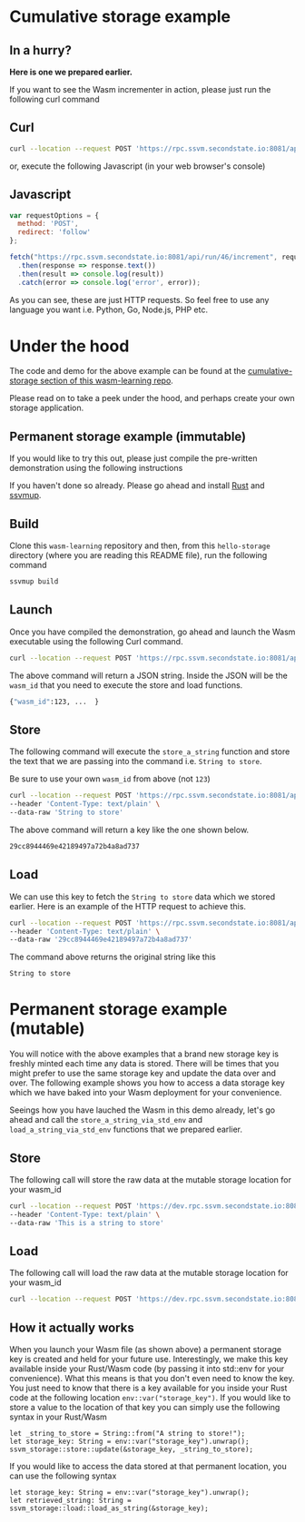 # Cumulative storage example

## In a hurry?

**Here is one we prepared earlier.**

If you want to see the Wasm incrementer in action, please just run the following curl command

## Curl
```bash
curl --location --request POST 'https://rpc.ssvm.secondstate.io:8081/api/run/46/increment'
```

or, execute the following Javascript (in your web browser's console)
## Javascript
```Javascript
var requestOptions = {
  method: 'POST',
  redirect: 'follow'
};

fetch("https://rpc.ssvm.secondstate.io:8081/api/run/46/increment", requestOptions)
  .then(response => response.text())
  .then(result => console.log(result))
  .catch(error => console.log('error', error));
```
As you can see, these are just HTTP requests. So feel free to use any language you want i.e. Python, Go, Node.js, PHP etc.

# Under the hood

The code and demo for the above example can be found at the [cumulative-storage section of this wasm-learning repo](https://github.com/second-state/wasm-learning/blob/master/faas/cumulative-storage/README.md). 

Please read on to take a peek under the hood, and perhaps create your own storage application.

## Permanent storage example (immutable)

If you would like to try this out, please just compile the pre-written demonstration using the following instructions

If you haven't done so already. Please go ahead and install [Rust](https://www.rust-lang.org/tools/install) and [ssvmup](https://www.secondstate.io/articles/ssvmup/).

## Build
Clone this `wasm-learning` repository and then, from this `hello-storage` directory (where you are reading this README file), run the following command

```bash
ssvmup build
```

## Launch
Once you have compiled the demonstration, go ahead and launch the Wasm executable using the following Curl command.

```bash
curl --location --request POST 'https://rpc.ssvm.secondstate.io:8081/api/executables' --header 'Content-Type: application/octet-stream' --header 'SSVM-Description: storage' --data-binary '@pkg/hello_storage_bg.wasm'
```

The above command will return a JSON string. Inside the JSON will be the `wasm_id` that you need to execute the store and load functions.

```bash
{"wasm_id":123, ...  }
```

## Store
The following command will execute the `store_a_string` function and store the text that we are passing into the command i.e. `String to store`.

Be sure to use your own `wasm_id` from above (not `123`)

```bash
curl --location --request POST 'https://rpc.ssvm.secondstate.io:8081/api/run/123/store_a_string' \
--header 'Content-Type: text/plain' \
--data-raw 'String to store'
```

The above command will return a key like the one shown below.
```bash
29cc8944469e42189497a72b4a8ad737
```
## Load
We can use this key to fetch the `String to store` data which we stored earlier. Here is an example of the HTTP request to achieve this.

```bash
curl --location --request POST 'https://rpc.ssvm.secondstate.io:8081/api/run/123/load_a_string' \
--header 'Content-Type: text/plain' \
--data-raw '29cc8944469e42189497a72b4a8ad737'
```

The command above returns the original string like this

```
String to store
```

# Permanent storage example (mutable)

You will notice with the above examples that a brand new storage key is freshly minted each time any data is stored. There will be times that you might prefer to use the same storage key and update the data over and over. The following example shows you how to access a data storage key which we have baked into your Wasm deployment for your convenience.

Seeings how you have lauched the Wasm in this demo already, let's go ahead and call the `store_a_string_via_std_env` and `load_a_string_via_std_env` functions that we prepared earlier.

## Store
The following call will store the raw data at the mutable storage location for your wasm_id
```bash
curl --location --request POST 'https://dev.rpc.ssvm.secondstate.io:8081/api/run/wasm_id/store_a_string_via_std_env' \
--header 'Content-Type: text/plain' \
--data-raw 'This is a string to store'
```

## Load
The following call will load the raw data at the mutable storage location for your wasm_id
```bash
curl --location --request POST 'https://dev.rpc.ssvm.secondstate.io:8081/api/run/wasm_id/load_a_string_via_std_env'
```
## How it actually works

When you launch your Wasm file (as shown above) a permanent storage key is created and held for your future use. Interestingly, we make this key available inside your Rust/Wasm code (by passing it into std::env for your convenience). What this means is that you don't even need to know the key. You just need to know that there is a key available for you inside your Rust code at the following location `env::var("storage_key")`. If you would like to store a value to the location of that key you can simply use the following syntax in your Rust/Wasm
```
let _string_to_store = String::from("A string to store!");
let storage_key: String = env::var("storage_key").unwrap();
ssvm_storage::store::update(&storage_key, _string_to_store);
```
If you would like to access the data stored at that permanent location, you can use the following syntax
```
let storage_key: String = env::var("storage_key").unwrap();
let retrieved_string: String = ssvm_storage::load::load_as_string(&storage_key);
```



